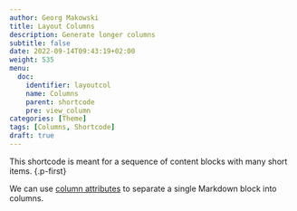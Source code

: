 ```yaml
---
author: Georg Makowski
title: Layout Columns
description: Generate longer columns
subtitle: false
date: 2022-09-14T09:43:19+02:00 
weight: 535
menu:
  doc:
    identifier: layoutcol
    name: Columns
    parent: shortcode
    pre: view_column
categories: [Theme]
tags: [Columns, Shortcode]
draft: true
---
```


This shortcode is meant for a sequence of content blocks with many short items.
{.p-first} <!--more-->

We can use [column attributes](/doc/attribute/columns) to separate a single Markdown block into columns.